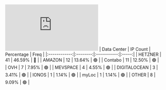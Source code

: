 ![Diagramm](https://github.com/obajay/StateSync-snapshots/blob/main/Projects/Source/1/README.md)
| Data Center | IP Count | Percentage | Freq |
|:------------:|:--------:|:-----------:|:-----:|
| HETZNER | 41 | 46.59% | 🔴 |
| AMAZON | 12 | 13.64% | 🟢 |
| Contabo | 11 | 12.50% | 🟢 |
| OVH | 7 | 7.95% | 🟢 |
| MEVSPACE | 4 | 4.55% | 🟢 |
| DIGITALOCEAN | 3 | 3.41% | 🟢 |
| IONOS | 1 | 1.14% | 🟢 |
| myLoc | 1 | 1.14% | 🟢 |
| OTHER | 8 | 9.09% | 🟢 |